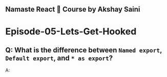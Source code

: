 ## Namaste React 🚀 Course by Akshay Saini

# Episode-05-Lets-Get-Hooked

## Q: What is the difference between `Named export`, `Default export`, and `* as export`?

A:
